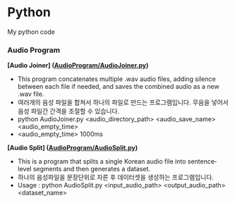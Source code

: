 # Python
My python code

### Audio Program
**[Audio Joiner] ([AudioProgram/AudioJoiner.py](https://github.com/tine1117/Python/blob/main/AudioProgram/AudioJoiner.py))**
- This program concatenates multiple .wav audio files, adding silence between each file if needed, and saves the combined audio as a new .wav file.
- 여러개의 음성 파일을 합쳐서 하나의 파일로 만드는 프로그램입니다. 무음을 넣어서 음성 파일간 간격을 조절할 수 있습니다.
- python AudioJoiner.py <audio_directory_path> <audio_save_name> <audio_empty_time>
- <audio_empty_time> 1000ms

**[Audio Split] ([AudioProgram/AudioSplit.py](https://github.com/tine1117/Python/blob/main/AudioProgram/AudioSplit.py))**
- This is a program that splits a single Korean audio file into sentence‐level segments and then generates a dataset.
- 하나의 음성파일을 문장단위로 자른 후 데이터셋을 생성하는 프로그램입니다.
- Usage : python AudioSplit.py <input_audio_path> <output_audio_path> <dataset_name>
